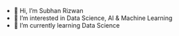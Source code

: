 - 👋 Hi, I’m Subhan Rizwan
- 👀 I’m interested in Data Science, AI & Machine Learning
- 🌱 I’m currently learning Data Science

